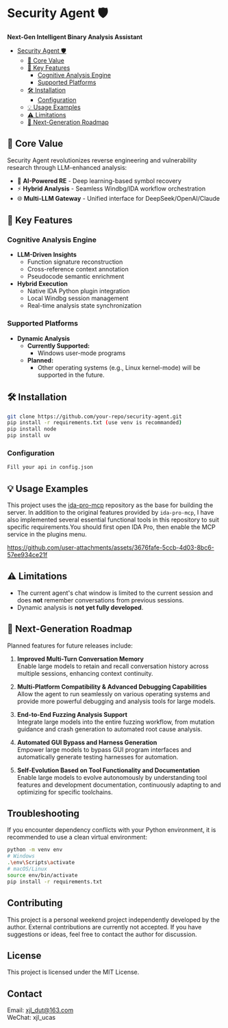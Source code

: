 







# Security Agent 🛡️

**Next-Gen Intelligent Binary Analysis Assistant**
- [Security Agent 🛡️](-security-agent)
  * [🎯 Core Value](#-core-value)
  * [🚀 Key Features](#-key-features)
    + [Cognitive Analysis Engine](#cognitive-analysis-engine)
    + [Supported Platforms](#supported-platforms)
  * [🛠️ Installation](-#--installation)
    + [Configuration](#configuration)
  * [💡 Usage Examples](#-usage-examples)
  * [⚠️ Limitations](-#---limitations)
  * [🚀 Next-Generation Roadmap](#-next-generation-roadmap)
## 🎯 Core Value
Security Agent revolutionizes reverse engineering and vulnerability research through LLM-enhanced analysis:
- 🧠 **AI-Powered RE** - Deep learning-based symbol recovery
- ⚡ **Hybrid Analysis** - Seamless Windbg/IDA workflow orchestration
- 🌐 **Multi-LLM Gateway** - Unified interface for DeepSeek/OpenAI/Claude

## 🚀 Key Features
### Cognitive Analysis Engine
- **LLM-Driven Insights**
  - Function signature reconstruction
  - Cross-reference context annotation
  - Pseudocode semantic enrichment
- **Hybrid Execution**
  - Native IDA Python plugin integration
  - Local Windbg session management
  - Real-time analysis state synchronization

### Supported Platforms
- **Dynamic Analysis**
  - **Currently Supported:**  
    - Windows user-mode programs
  - **Planned:**  
    - Other operating systems (e.g., Linux kernel-mode) will be supported in the future.  

## 🛠️ Installation
```bash
git clone https://github.com/your-repo/security-agent.git
pip install -r requirements.txt (use venv is recommanded)
pip install node
pip install uv
```
### Configuration


```bash
Fill your api in config.json
  ```
## 💡 Usage Examples
This project uses the [ida-pro-mcp](https://github.com/mrexodia/ida-pro-mcp.git) repository as the base for building the server. In addition to the original features provided by `ida-pro-mcp`, I have also implemented several essential functional tools in this repository to suit specific requirements.You should first open IDA Pro, then enable the MCP service in the plugins menu.




https://github.com/user-attachments/assets/3676fafe-5ccb-4d03-8bc6-57ee934ce21f




## ⚠️ Limitations
- The current agent's chat window is limited to the current session and does **not** remember conversations from previous sessions.
- Dynamic analysis is **not yet fully developed**.

## 🚀 Next-Generation Roadmap

Planned features for future releases include:

1. **Improved Multi-Turn Conversation Memory**  
   Enable large models to retain and recall conversation history across multiple sessions, enhancing context continuity.

2. **Multi-Platform Compatibility & Advanced Debugging Capabilities**  
   Allow the agent to run seamlessly on various operating systems and provide more powerful debugging and analysis tools for large models.

3. **End-to-End Fuzzing Analysis Support**  
   Integrate large models into the entire fuzzing workflow, from mutation guidance and crash generation to automated root cause analysis.

4. **Automated GUI Bypass and Harness Generation**  
   Empower large models to bypass GUI program interfaces and automatically generate testing harnesses for automation.

5. **Self-Evolution Based on Tool Functionality and Documentation**  
   Enable large models to evolve autonomously by understanding tool features and development documentation, continuously adapting to and optimizing for specific toolchains.

   
## Troubleshooting

If you encounter dependency conflicts with your Python environment, it is recommended to use a clean virtual environment:

```bash
python -m venv env
# Windows
.\env\Scripts\activate
# macOS/Linux
source env/bin/activate
pip install -r requirements.txt
```

## Contributing
This project is a personal weekend project independently developed by the author. External contributions are currently not accepted. If you have suggestions or ideas, feel free to contact the author for discussion.

## License
This project is licensed under the MIT License.
## Contact
Email: xjl_dut@163.com  
WeChat: xjl_ucas
